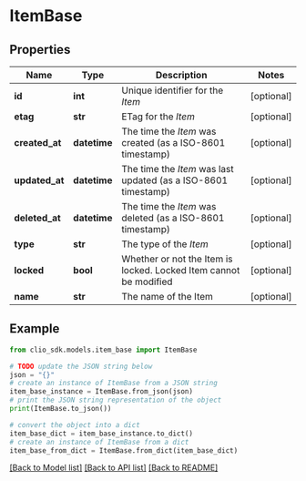 # ItemBase


## Properties

Name | Type | Description | Notes
------------ | ------------- | ------------- | -------------
**id** | **int** | Unique identifier for the *Item* | [optional] 
**etag** | **str** | ETag for the *Item* | [optional] 
**created_at** | **datetime** | The time the *Item* was created (as a ISO-8601 timestamp) | [optional] 
**updated_at** | **datetime** | The time the *Item* was last updated (as a ISO-8601 timestamp) | [optional] 
**deleted_at** | **datetime** | The time the *Item* was deleted (as a ISO-8601 timestamp) | [optional] 
**type** | **str** | The type of the *Item* | [optional] 
**locked** | **bool** | Whether or not the Item is locked. Locked Item cannot be modified | [optional] 
**name** | **str** | The name of the Item | [optional] 

## Example

```python
from clio_sdk.models.item_base import ItemBase

# TODO update the JSON string below
json = "{}"
# create an instance of ItemBase from a JSON string
item_base_instance = ItemBase.from_json(json)
# print the JSON string representation of the object
print(ItemBase.to_json())

# convert the object into a dict
item_base_dict = item_base_instance.to_dict()
# create an instance of ItemBase from a dict
item_base_from_dict = ItemBase.from_dict(item_base_dict)
```
[[Back to Model list]](../README.md#documentation-for-models) [[Back to API list]](../README.md#documentation-for-api-endpoints) [[Back to README]](../README.md)


